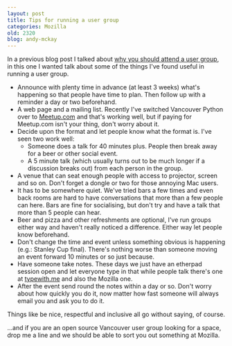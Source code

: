 ```yaml
---
layout: post
title: Tips for running a user group
categories: Mozilla
old: 2320
blog: andy-mckay
---
```

<p>In a previous blog post I talked about <a href="http://www.agmweb.ca/blog/andy/2317/">why you should attend a user group</a>, in this one I wanted talk about some of the things I've found useful in running a user group.</p>
<ul>
<li>Announce with plenty time in advance (at least 3 weeks) what's happening so that people have time to plan. Then follow up with a reminder a day or two beforehand.</li>
<li>A web page and a mailing list. Recently I've switched Vancouver Python over to <a href="http://meetup.com">Meetup.com</a> and that's working well, but if paying for Meetup.com isn't your thing, don't worry about it.</li>
<li>Decide upon the format and let people know what the format is. I've seen two work well:
<ul>
<li>Someone does a talk for 40 minutes plus. People then break away for a beer or other social event.</li>
<li>A 5 minute talk (which usually turns out to be much longer if a discussion breaks out) from each person in the group.</li>
</ul>
</li>
<li>A venue that can seat enough people with access to projector, screen and so on. Don't forget a dongle or two for those annoying Mac users.</li>
<li>It has to be somewhere quiet. We've tried bars a few times and even back rooms are hard to have conversations that more than a few people can here. Bars are fine for socialising, but don't try and have a talk that more than 5 people can hear.</li>
<li>Beer and pizza and other refreshments are optional, I've run groups either way and haven't really noticed a difference. Either way let people know beforehand.</li>
<li>Don't change the time and event unless something obvious is happening (e.g.: Stanley Cup final). There's nothing worse than someone moving an event forward 10 minutes or so just because.</li>
<li>Have someone take notes. These days we just have an etherpad session open and let everyone type in that while people talk there's one at <a href="http://typewith.me">typewith.me</a> and also the Mozilla one.</li>
<li>After the event send round the notes within a day or so. Don't worry about how quickly you do it, now matter how fast someone will always email you and ask you to do it.</li>
</ul>
<p>Things like be nice, respectful and inclusive all go without saying, of course.</p>
<p>...and if you are an open source Vancouver user group looking for a space, drop me a line and we should be able to sort you out something at Mozilla.</p>